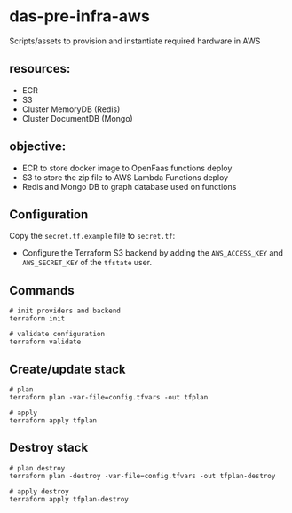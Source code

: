 # das-pre-infra-aws
Scripts/assets to provision and instantiate required hardware in AWS

## resources:

- ECR
- S3
- Cluster MemoryDB (Redis)
- Cluster DocumentDB (Mongo)

## objective:

- ECR to store docker image to OpenFaas functions deploy
- S3 to store the zip file to AWS Lambda Functions deploy
- Redis and Mongo DB to graph database used on functions

## Configuration

Copy the `secret.tf.example` file to `secret.tf`:

- Configure the Terraform S3 backend by adding the `AWS_ACCESS_KEY` and `AWS_SECRET_KEY` of the `tfstate` user.

## Commands

```shell
# init providers and backend
terraform init

# validate configuration
terraform validate
```

## Create/update stack

```shell
# plan
terraform plan -var-file=config.tfvars -out tfplan

# apply
terraform apply tfplan
```
## Destroy stack

```shell
# plan destroy
terraform plan -destroy -var-file=config.tfvars -out tfplan-destroy

# apply destroy
terraform apply tfplan-destroy
```